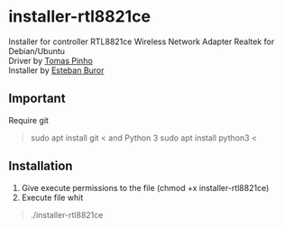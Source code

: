 # installer-rtl8821ce
Installer for controller RTL8821ce Wireless Network Adapter Realtek for Debian/Ubuntu<br>
Driver by [Tomas Pinho](https://github.com/tomaspinho)<br>
Installer by [Esteban Buror](https://github.com/aburgoaor)

## Important

Require git
> sudo apt install git <
and Python 3
> sudo apt install python3 <

## Installation

1. Give execute permissions to the file (chmod +x installer-rtl8821ce)
2. Execute file whit
> ./installer-rtl8821ce
